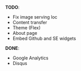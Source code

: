 **TODO**:
- Fix image serving loc
- Content transfer
- Theme (Flex)
- About page 
- Embed Github and SE widgets

**DONE**:
- Google Analytics
- Disqus
